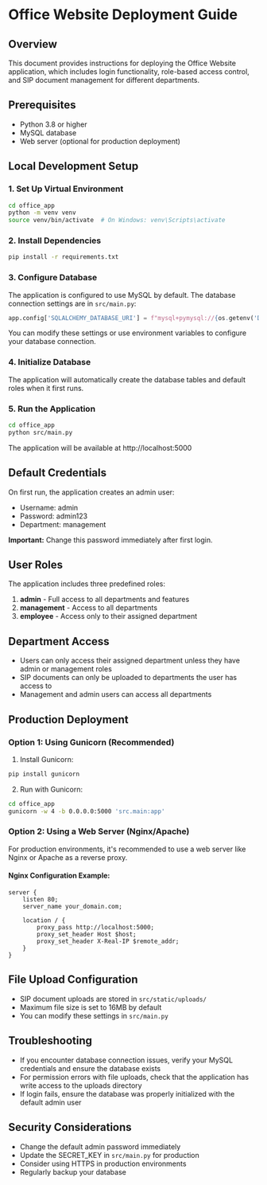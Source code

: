 # Office Website Deployment Guide

## Overview
This document provides instructions for deploying the Office Website application, which includes login functionality, role-based access control, and SIP document management for different departments.

## Prerequisites
- Python 3.8 or higher
- MySQL database
- Web server (optional for production deployment)

## Local Development Setup

### 1. Set Up Virtual Environment
```bash
cd office_app
python -m venv venv
source venv/bin/activate  # On Windows: venv\Scripts\activate
```

### 2. Install Dependencies
```bash
pip install -r requirements.txt
```

### 3. Configure Database
The application is configured to use MySQL by default. The database connection settings are in `src/main.py`:

```python
app.config['SQLALCHEMY_DATABASE_URI'] = f"mysql+pymysql://{os.getenv('DB_USERNAME', 'root')}:{os.getenv('DB_PASSWORD', 'password')}@{os.getenv('DB_HOST', 'localhost')}:{os.getenv('DB_PORT', '3306')}/{os.getenv('DB_NAME', 'mydb')}"
```

You can modify these settings or use environment variables to configure your database connection.

### 4. Initialize Database
The application will automatically create the database tables and default roles when it first runs.

### 5. Run the Application
```bash
cd office_app
python src/main.py
```

The application will be available at http://localhost:5000

## Default Credentials
On first run, the application creates an admin user:
- Username: admin
- Password: admin123
- Department: management

**Important:** Change this password immediately after first login.

## User Roles
The application includes three predefined roles:
1. **admin** - Full access to all departments and features
2. **management** - Access to all departments
3. **employee** - Access only to their assigned department

## Department Access
- Users can only access their assigned department unless they have admin or management roles
- SIP documents can only be uploaded to departments the user has access to
- Management and admin users can access all departments

## Production Deployment

### Option 1: Using Gunicorn (Recommended)
1. Install Gunicorn:
```bash
pip install gunicorn
```

2. Run with Gunicorn:
```bash
cd office_app
gunicorn -w 4 -b 0.0.0.0:5000 'src.main:app'
```

### Option 2: Using a Web Server (Nginx/Apache)
For production environments, it's recommended to use a web server like Nginx or Apache as a reverse proxy.

#### Nginx Configuration Example:
```
server {
    listen 80;
    server_name your_domain.com;

    location / {
        proxy_pass http://localhost:5000;
        proxy_set_header Host $host;
        proxy_set_header X-Real-IP $remote_addr;
    }
}
```

## File Upload Configuration
- SIP document uploads are stored in `src/static/uploads/`
- Maximum file size is set to 16MB by default
- You can modify these settings in `src/main.py`

## Troubleshooting
- If you encounter database connection issues, verify your MySQL credentials and ensure the database exists
- For permission errors with file uploads, check that the application has write access to the uploads directory
- If login fails, ensure the database was properly initialized with the default admin user

## Security Considerations
- Change the default admin password immediately
- Update the SECRET_KEY in `src/main.py` for production
- Consider using HTTPS in production environments
- Regularly backup your database
